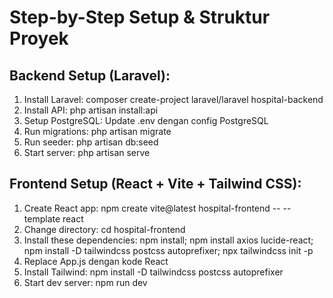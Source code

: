 # Step-by-Step Setup & Struktur Proyek

## Backend Setup (Laravel):
1. Install Laravel: composer create-project laravel/laravel hospital-backend
2. Install API: php artisan install:api
3. Setup PostgreSQL: Update .env dengan config PostgreSQL
4. Run migrations: php artisan migrate
5. Run seeder: php artisan db:seed
6. Start server: php artisan serve

## Frontend Setup (React + Vite + Tailwind CSS):
1. Create React app: npm create vite@latest hospital-frontend -- --template react
2. Change directory: cd hospital-frontend
3. Install these dependencies: npm install; npm install axios lucide-react; npm install -D tailwindcss postcss autoprefixer; npx tailwindcss init -p
4. Replace App.js dengan kode React
5. Install Tailwind: npm install -D tailwindcss postcss autoprefixer
6. Start dev server: npm run dev
